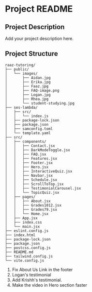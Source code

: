 # Project README

## Project Description

Add your project description here.


## Project Structure

```
raaz-tutoring/
├── public/
│   └── images/
│       ├── Aidan.jpg
│       ├── Erika.jpg
│       ├── Faaz.jpg
│       ├── FAQ-image.png
│       ├── Logan.jpg
│       ├── Rhea.jpg
│       └── student-studying.jpg
├── ses-lambda/
│   ├── src/
│   │   └── index.js
│   ├── package-lock.json
│   ├── package.json
│   ├── samconfig.toml
│   └── template.yaml
├── src/
│   ├── components/
│   │   ├── Contact.jsx
│   │   ├── DarkModeToggle.jsx
│   │   ├── FAQ.jsx
│   │   ├── Features.jsx
│   │   ├── Footer.jsx
│   │   ├── Hero.jsx
│   │   ├── InteractiveQuiz.jsx
│   │   ├── Navbar.jsx
│   │   ├── Schedule.jsx
│   │   ├── ScrollToTop.jsx
│   │   ├── TestimonialCarousel.jsx
│   │   └── TopicQuiz.jsx
│   ├── pages/
│   │   ├── About.jsx
│   │   ├── Grades1012.jsx
│   │   ├── Grades79.jsx
│   │   └── Home.jsx
│   ├── App.jsx
│   ├── index.css
│   └── main.jsx
├── eslint.config.js
├── index.html
├── package-lock.json
├── package.json
├── postcss.config.js
├── README.md
├── tailwind.config.js
└── vite.config.js
```

1. Fix About Us Link in the footer
2. Logan's testimonial
3. Add Krishh's testimonial.
4. Make the video in Hero section faster